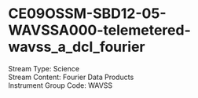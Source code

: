 # CE09OSSM-SBD12-05-WAVSSA000-telemetered-wavss_a_dcl_fourier

Stream Type: Science<br>
Stream Content: Fourier Data Products<br>
Instrument Group Code: WAVSS<br>
